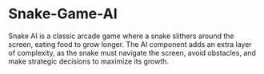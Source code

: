 # Snake-Game-AI
Snake AI is a classic arcade game where a snake slithers around the screen, eating food to grow longer. The AI component adds an extra layer of complexity, as the snake must navigate the screen, avoid obstacles, and make strategic decisions to maximize its growth.
